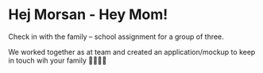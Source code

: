 Hej Morsan - Hey Mom!
=====================
Check in with the family – school assignment for a group of three.

We worked together as at team and created an application/mockup to keep in touch wih your family 👨‍👩‍👧‍👦  
